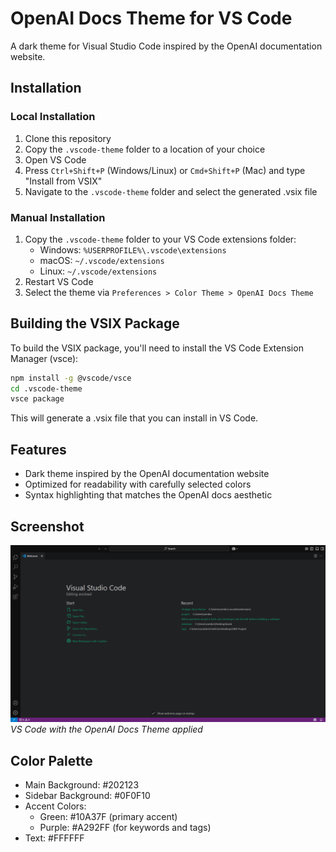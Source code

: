 # OpenAI Docs Theme for VS Code

A dark theme for Visual Studio Code inspired by the OpenAI documentation website.

## Installation

### Local Installation
1. Clone this repository
2. Copy the `.vscode-theme` folder to a location of your choice
3. Open VS Code
4. Press `Ctrl+Shift+P` (Windows/Linux) or `Cmd+Shift+P` (Mac) and type "Install from VSIX"
5. Navigate to the `.vscode-theme` folder and select the generated .vsix file

### Manual Installation
1. Copy the `.vscode-theme` folder to your VS Code extensions folder:
   - Windows: `%USERPROFILE%\.vscode\extensions`
   - macOS: `~/.vscode/extensions`
   - Linux: `~/.vscode/extensions`
2. Restart VS Code
3. Select the theme via `Preferences > Color Theme > OpenAI Docs Theme`

## Building the VSIX Package

To build the VSIX package, you'll need to install the VS Code Extension Manager (vsce):

```bash
npm install -g @vscode/vsce
cd .vscode-theme
vsce package
```

This will generate a .vsix file that you can install in VS Code.

## Features

- Dark theme inspired by the OpenAI documentation website
- Optimized for readability with carefully selected colors
- Syntax highlighting that matches the OpenAI docs aesthetic

## Screenshot

![OpenAI Docs Theme Example](https://github.com/FalloutGhoulBusta/openai-docs-vscode-theme/raw/main/images/gpt%20theme%20example.png)
*VS Code with the OpenAI Docs Theme applied*

## Color Palette

- Main Background: #202123
- Sidebar Background: #0F0F10
- Accent Colors: 
  - Green: #10A37F (primary accent)
  - Purple: #A292FF (for keywords and tags)
- Text: #FFFFFF 